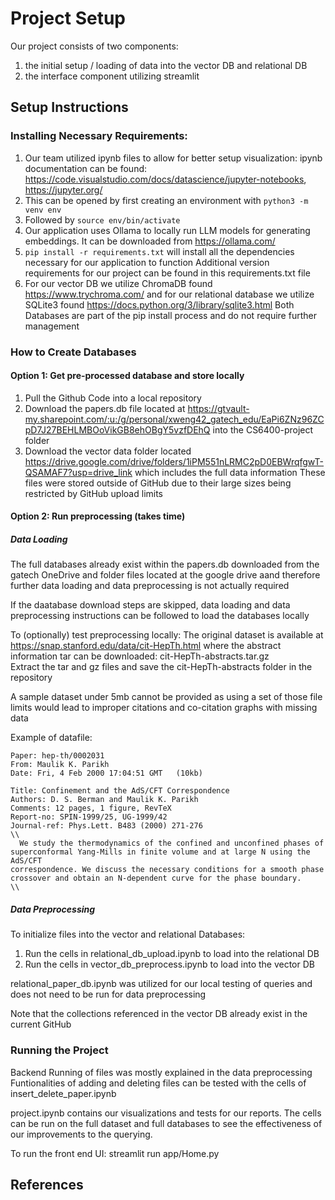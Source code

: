 # Project Setup
Our project consists of two components:  
1. the initial setup / loading of data into the vector DB and relational DB
2. the interface component utilizing streamlit

## Setup Instructions

### Installing Necessary Requirements:
1. Our team utilized ipynb files to allow for better setup visualization: ipynb documentation can be found: https://code.visualstudio.com/docs/datascience/jupyter-notebooks, https://jupyter.org/
2. This can be opened by first creating an environment with `python3 -m venv env` <br>
3. Followed by `source env/bin/activate` <br>
4. Our application uses Ollama to locally run LLM models for generating embeddings. It can be downloaded from https://ollama.com/
5. `pip install -r requirements.txt` will install all the dependencies necessary for our application to function
    Additional version requirements for our project can be found in this requirements.txt file
6. For our vector DB we utilize ChromaDB found https://www.trychroma.com/ and for our relational database we utilize SQLite3 found https://docs.python.org/3/library/sqlite3.html
   Both Databases are part of the pip install process and do not require further management
   
### How to Create Databases
#### Option 1: Get pre-processed database and store locally
1. Pull the Github Code into a local repository
2. Download the papers.db file located at https://gtvault-my.sharepoint.com/:u:/g/personal/xweng42_gatech_edu/EaPi6ZNz96ZCpD7J27BEHLMBOoVikGB8ehOBgY5vzfDEhQ into the CS6400-project folder
3. Download the vector data folder located https://drive.google.com/drive/folders/1iPM551nLRMC2pD0EBWrqfgwT-QSAMAF7?usp=drive_link which includes the full data information
   These files were stored outside of GitHub due to their large sizes being restricted by GitHub upload limits
#### Option 2: Run preprocessing (takes time)
##### Data Loading

The full databases already exist within the papers.db downloaded from the gatech OneDrive and folder files located at the google drive aand therefore further data loading and data preprocessing is not actually required

If the daatabase download steps are skipped, data loading and data preprocessing instructions can be followed to load the databases locally
  
To (optionally) test preprocessing locally:
The original dataset is available at https://snap.stanford.edu/data/cit-HepTh.html where the abstract information tar can be downloaded: cit-HepTh-abstracts.tar.gz  
Extract the tar and gz files and save the cit-HepTh-abstracts folder in the 
repository

A sample dataset under 5mb cannot be provided as using a set of those file limits would lead to improper citations and co-citation graphs with missing data

Example of datafile:
```
Paper: hep-th/0002031
From: Maulik K. Parikh 
Date: Fri, 4 Feb 2000 17:04:51 GMT   (10kb)

Title: Confinement and the AdS/CFT Correspondence
Authors: D. S. Berman and Maulik K. Parikh
Comments: 12 pages, 1 figure, RevTeX
Report-no: SPIN-1999/25, UG-1999/42
Journal-ref: Phys.Lett. B483 (2000) 271-276
\\
  We study the thermodynamics of the confined and unconfined phases of
superconformal Yang-Mills in finite volume and at large N using the AdS/CFT
correspondence. We discuss the necessary conditions for a smooth phase
crossover and obtain an N-dependent curve for the phase boundary.
\\
```
##### Data Preprocessing

To initialize files into the vector and relational Databases:
1. Run the cells in relational_db_upload.ipynb to load into the relational DB
2. Run the cells in vector_db_preprocess.ipynb to load into the vector DB

relational_paper_db.ipynb was utilized for our local testing of queries and does not need to be run for data preprocessing

Note that the collections referenced in the vector DB already exist in the current GitHub

### Running the Project
Backend Running of files was mostly explained in the data preprocessing
Funtionalities of adding and deleting files can be tested with the cells of insert_delete_paper.ipynb

project.ipynb contains our visualizations and tests for our reports. The cells can be run on the full dataset and full databases to see the effectiveness of our improvements to the querying.

To run the front end UI:
streamlit run app/Home.py


## References


